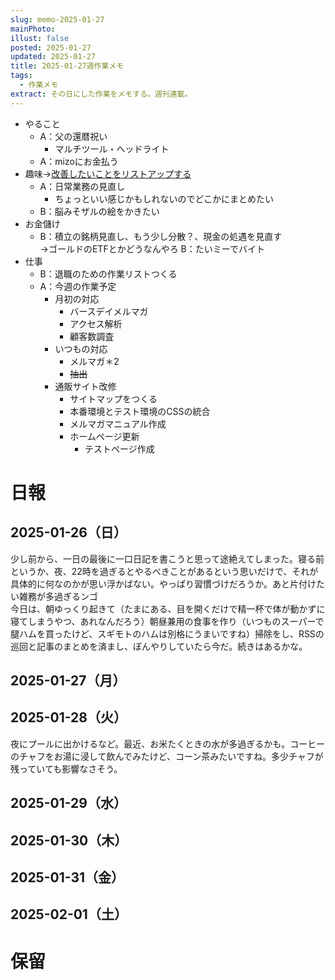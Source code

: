 ```yaml
---
slug: memo-2025-01-27
mainPhoto: 
illust: false
posted: 2025-01-27
updated: 2025-01-27
title: 2025-01-27週作業メモ
tags:
  - 作業メモ
extract: その日にした作業をメモする。週刊連載。
---
```

- やること
  - A：父の還暦祝い
    - マルチツール・ヘッドライト
  - A：mizoにお金払う
- 趣味→[改善したいことをリストアップする](2022-03-07-改善したいこと・欲しいもの・やりたいこと.md)
  - A：日常業務の見直し
    - ちょっといい感じかもしれないのでどこかにまとめたい
  - B：脳みそザルの絵をかきたい
- お金儲け
  - B：積立の銘柄見直し、もう少し分散？、現金の処遇を見直す  
    →ゴールドのETFとかどうなんやろ
  B：たいミーでバイト
- 仕事
  - B：退職のための作業リストつくる
  - A：今週の作業予定
    - 月初の対応
        - バースデイメルマガ　
        - アクセス解析
        - 顧客数調査
    - いつもの対応 
      - メルマガ＊2
      - ~~抽出~~
    - 通販サイト改修
        - サイトマップをつくる
        - 本番環境とテスト環境のCSSの統合
        - メルマガマニュアル作成
      - ホームページ更新
        - テストページ作成

# 日報

## 2025-01-26（日）

少し前から、一日の最後に一口日記を書こうと思って途絶えてしまった。寝る前というか、夜、22時を過ぎるとやるべきことがあるという思いだけで、それが具体的に何なのかが思い浮かばない。やっぱり習慣づけだろうか。あと片付けたい雑務が多過ぎるンゴ  
今日は、朝ゆっくり起きて（たまにある、目を開くだけで精一杯で体が動かずに寝てしまうやつ、あれなんだろう）朝昼兼用の食事を作り（いつものスーパーで腿ハムを買ったけど、スギモトのハムは別格にうまいですね）掃除をし、RSSの巡回と記事のまとめを済まし、ぼんやりしていたら今だ。続きはあるかな。
## 2025-01-27（月）
## 2025-01-28（火）

夜にプールに出かけるなど。最近、お米たくときの水が多過ぎるかも。コーヒーのチャフをお湯に浸して飲んでみたけど、コーン茶みたいですね。多少チャフが残っていても影響なさそう。
## 2025-01-29（水）
## 2025-01-30（木）
## 2025-01-31（金）
## 2025-02-01（土）
# 保留
